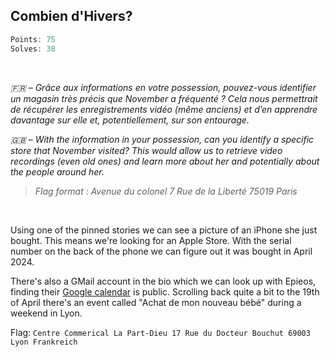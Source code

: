 ## Combien d'Hivers?
```js
Points: 75
Solves: 38
```

<br>

*🇫🇷 – Grâce aux informations en votre possession, pouvez-vous identifier un magasin très précis que November a fréquenté ? Cela nous permettrait de récupérer les enregistrements vidéo (même anciens) et d’en apprendre davantage sur elle et, potentiellement, sur son entourage.*

*🇬🇧 – With the information in your possession, can you identify a specific store that November visited? This would allow us to retrieve video recordings (even old ones) and learn more about her and potentially about the people around her.*

> *Flag format : Avenue du colonel 7 Rue de la Liberté 75019 Paris*

<br>

Using one of the pinned stories we can see a picture of an iPhone she just bought. This means we're looking for an Apple Store. With the serial number on the back of the phone we can figure out it was bought in April 2024.

There's also a GMail account in the bio which we can look up with Epieos, finding their [Google calendar](https://calendar.google.com/calendar/u/0/embed?src=lea.gaudreau.pro@gmail.com) is public. 
Scrolling back quite a bit to the 19th of April there's an event called "Achat de mon nouveau bébé" during a weekend in Lyon.

Flag: `Centre Commerical La Part-Dieu 17 Rue du Docteur Bouchut 69003 Lyon Frankreich`
